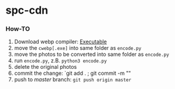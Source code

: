 # spc-cdn

### How-TO

1. Download webp compiler: [Executable](https://developers.google.com/speed/webp/docs/precompiled)
2. move the `cwebp[.exe]` into same folder as `encode.py`
3. move the photos to be converted into same folder as `encode.py`
4. run `encode.py`, z.B. `python3 encode.py`
5. delete the original photos
6. commit the change: `git add . ; git commit -m "<date>"
7. push to *master* branch: `git push origin master`

